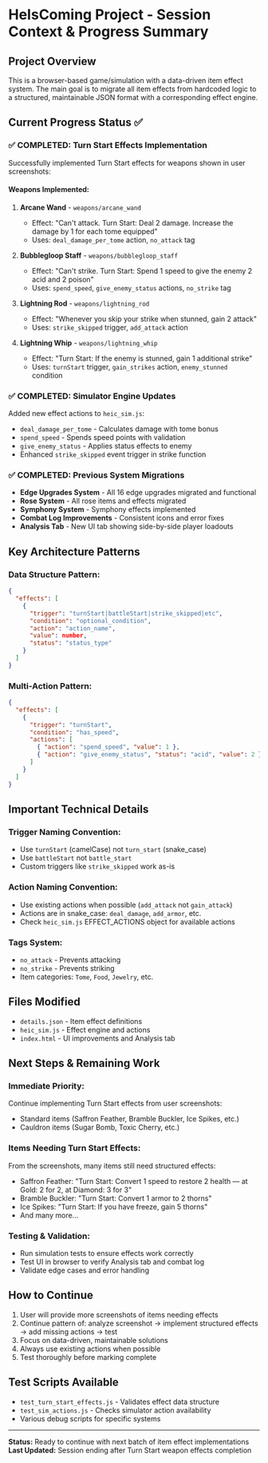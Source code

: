 # HeIsComing Project - Session Context & Progress Summary

## Project Overview
This is a browser-based game/simulation with a data-driven item effect system. The main goal is to migrate all item effects from hardcoded logic to a structured, maintainable JSON format with a corresponding effect engine.

## Current Progress Status ✅

### ✅ **COMPLETED: Turn Start Effects Implementation**
Successfully implemented Turn Start effects for weapons shown in user screenshots:

#### **Weapons Implemented:**
1. **Arcane Wand** - `weapons/arcane_wand`
   - Effect: "Can't attack. Turn Start: Deal 2 damage. Increase the damage by 1 for each tome equipped"
   - Uses: `deal_damage_per_tome` action, `no_attack` tag
   
2. **Bubblegloop Staff** - `weapons/bubblegloop_staff`
   - Effect: "Can't strike. Turn Start: Spend 1 speed to give the enemy 2 acid and 2 poison"
   - Uses: `spend_speed`, `give_enemy_status` actions, `no_strike` tag
   
3. **Lightning Rod** - `weapons/lightning_rod`
   - Effect: "Whenever you skip your strike when stunned, gain 2 attack"
   - Uses: `strike_skipped` trigger, `add_attack` action
   
4. **Lightning Whip** - `weapons/lightning_whip`
   - Effect: "Turn Start: If the enemy is stunned, gain 1 additional strike"
   - Uses: `turnStart` trigger, `gain_strikes` action, `enemy_stunned` condition

### ✅ **COMPLETED: Simulator Engine Updates**
Added new effect actions to `heic_sim.js`:
- `deal_damage_per_tome` - Calculates damage with tome bonus
- `spend_speed` - Spends speed points with validation
- `give_enemy_status` - Applies status effects to enemy
- Enhanced `strike_skipped` event trigger in strike function

### ✅ **COMPLETED: Previous System Migrations**
- **Edge Upgrades System** - All 16 edge upgrades migrated and functional
- **Rose System** - All rose items and effects migrated
- **Symphony System** - Symphony effects implemented
- **Combat Log Improvements** - Consistent icons and error fixes
- **Analysis Tab** - New UI tab showing side-by-side player loadouts

## Key Architecture Patterns

### **Data Structure Pattern:**
```json
{
  "effects": [
    {
      "trigger": "turnStart|battleStart|strike_skipped|etc",
      "condition": "optional_condition",
      "action": "action_name",
      "value": number,
      "status": "status_type"
    }
  ]
}
```

### **Multi-Action Pattern:**
```json
{
  "effects": [
    {
      "trigger": "turnStart",
      "condition": "has_speed",
      "actions": [
        { "action": "spend_speed", "value": 1 },
        { "action": "give_enemy_status", "status": "acid", "value": 2 }
      ]
    }
  ]
}
```

## Important Technical Details

### **Trigger Naming Convention:**
- Use `turnStart` (camelCase) not `turn_start` (snake_case)
- Use `battleStart` not `battle_start`
- Custom triggers like `strike_skipped` work as-is

### **Action Naming Convention:**
- Use existing actions when possible (`add_attack` not `gain_attack`)
- Actions are in snake_case: `deal_damage`, `add_armor`, etc.
- Check `heic_sim.js` EFFECT_ACTIONS object for available actions

### **Tags System:**
- `no_attack` - Prevents attacking
- `no_strike` - Prevents striking
- Item categories: `Tome`, `Food`, `Jewelry`, etc.

## Files Modified
- `details.json` - Item effect definitions
- `heic_sim.js` - Effect engine and actions
- `index.html` - UI improvements and Analysis tab

## Next Steps & Remaining Work

### **Immediate Priority:**
Continue implementing Turn Start effects from user screenshots:
- Standard items (Saffron Feather, Bramble Buckler, Ice Spikes, etc.)
- Cauldron items (Sugar Bomb, Toxic Cherry, etc.)

### **Items Needing Turn Start Effects:**
From the screenshots, many items still need structured effects:
- Saffron Feather: "Turn Start: Convert 1 speed to restore 2 health — at Gold: 2 for 2, at Diamond: 3 for 3"
- Bramble Buckler: "Turn Start: Convert 1 armor to 2 thorns"
- Ice Spikes: "Turn Start: If you have freeze, gain 5 thorns"
- And many more...

### **Testing & Validation:**
- Run simulation tests to ensure effects work correctly
- Test UI in browser to verify Analysis tab and combat log
- Validate edge cases and error handling

## How to Continue
1. User will provide more screenshots of items needing effects
2. Continue pattern of: analyze screenshot → implement structured effects → add missing actions → test
3. Focus on data-driven, maintainable solutions
4. Always use existing actions when possible
5. Test thoroughly before marking complete

## Test Scripts Available
- `test_turn_start_effects.js` - Validates effect data structure
- `test_sim_actions.js` - Checks simulator action availability
- Various debug scripts for specific systems

---
**Status:** Ready to continue with next batch of item effect implementations
**Last Updated:** Session ending after Turn Start weapon effects completion